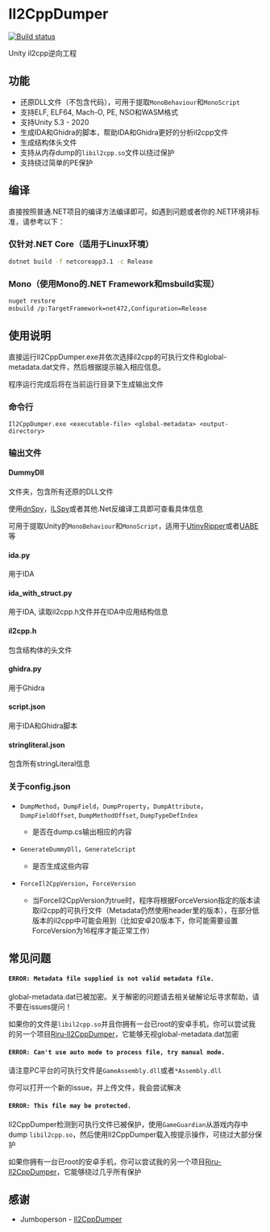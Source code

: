 # Il2CppDumper

[![Build status](https://ci.appveyor.com/api/projects/status/anhqw33vcpmp8ofa?svg=true)](https://ci.appveyor.com/project/Perfare/il2cppdumper/branch/master/artifacts)

Unity il2cpp逆向工程

## 功能

* 还原DLL文件（不包含代码），可用于提取`MonoBehaviour`和`MonoScript`
* 支持ELF, ELF64, Mach-O, PE, NSO和WASM格式
* 支持Unity 5.3 - 2020
* 生成IDA和Ghidra的脚本，帮助IDA和Ghidra更好的分析il2cpp文件
* 生成结构体头文件
* 支持从内存dump的`libil2cpp.so`文件以绕过保护
* 支持绕过简单的PE保护

## 编译

直接按照普通.NET项目的编译方法编译即可。如遇到问题或者你的.NET环境非标准，请参考以下：

### 仅针对.NET Core（适用于Linux环境）

```sh
dotnet build -f netcoreapp3.1 -c Release
```

### Mono（使用Mono的.NET Framework和msbuild实现）

```sh
nuget restore
msbuild /p:TargetFramework=net472,Configuration=Release
```

## 使用说明

直接运行Il2CppDumper.exe并依次选择il2cpp的可执行文件和global-metadata.dat文件，然后根据提示输入相应信息。

程序运行完成后将在当前运行目录下生成输出文件

### 命令行

```
Il2CppDumper.exe <executable-file> <global-metadata> <output-directory>
```

### 输出文件

#### DummyDll

文件夹，包含所有还原的DLL文件

使用[dnSpy](https://github.com/0xd4d/dnSpy)，[ILSpy](https://github.com/icsharpcode/ILSpy)或者其他.Net反编译工具即可查看具体信息

可用于提取Unity的`MonoBehaviour`和`MonoScript`，适用于[UtinyRipper](https://github.com/mafaca/UtinyRipper)或者[UABE](https://7daystodie.com/forums/showthread.php?22675-Unity-Assets-Bundle-Extractor)等

#### ida.py

用于IDA

#### ida_with_struct.py

用于IDA, 读取il2cpp.h文件并在IDA中应用结构信息

#### il2cpp.h

包含结构体的头文件

#### ghidra.py

用于Ghidra

#### script.json

用于IDA和Ghidra脚本

#### stringliteral.json

包含所有stringLiteral信息

### 关于config.json

* `DumpMethod`，`DumpField`，`DumpProperty`，`DumpAttribute`，`DumpFieldOffset`, `DumpMethodOffset`, `DumpTypeDefIndex`
  * 是否在dump.cs输出相应的内容

* `GenerateDummyDll`，`GenerateScript`
  * 是否生成这些内容

* `ForceIl2CppVersion`，`ForceVersion`  
  * 当ForceIl2CppVersion为true时，程序将根据ForceVersion指定的版本读取il2cpp的可执行文件（Metadata仍然使用header里的版本），在部分低版本的il2cpp中可能会用到（比如安卓20版本下，你可能需要设置ForceVersion为16程序才能正常工作）

## 常见问题

#### `ERROR: Metadata file supplied is not valid metadata file.`

global-metadata.dat已被加密。关于解密的问题请去相关破解论坛寻求帮助，请不要在issues提问！

如果你的文件是`libil2cpp.so`并且你拥有一台已root的安卓手机，你可以尝试我的另一个项目[Riru-Il2CppDumper](https://github.com/Perfare/Riru-Il2CppDumper)，它能够无视global-metadata.dat加密

#### `ERROR: Can't use auto mode to process file, try manual mode.`

请注意PC平台的可执行文件是`GameAssembly.dll`或者`*Assembly.dll`

你可以打开一个新的issue，并上传文件，我会尝试解决

#### `ERROR: This file may be protected.`

Il2CppDumper检测到可执行文件已被保护，使用`GameGuardian`从游戏内存中dump `libil2cpp.so`，然后使用Il2CppDumper载入按提示操作，可绕过大部分保护

如果你拥有一台已root的安卓手机，你可以尝试我的另一个项目[Riru-Il2CppDumper](https://github.com/Perfare/Riru-Il2CppDumper)，它能够绕过几乎所有保护

## 感谢

- Jumboperson - [Il2CppDumper](https://github.com/Jumboperson/Il2CppDumper)
